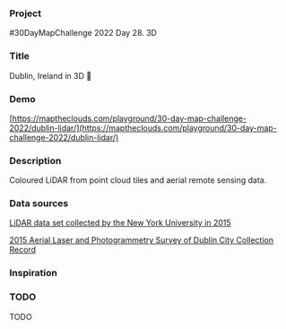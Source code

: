 ### Project

#30DayMapChallenge 2022 Day 28. 3D

### Title

Dublin, Ireland in 3D 🌆

### Demo

[https://maptheclouds.com/playground/30-day-map-challenge-2022/dublin-lidar/](https://maptheclouds.com/playground/30-day-map-challenge-2022/dublin-lidar/)

### Description

Coloured LiDAR from point cloud tiles and aerial remote sensing data.

### Data sources

[LiDAR data set collected by the New York University in 2015](https://techcrunch.com/2017/07/12/nyu-releases-the-largest-lidar-dataset-ever-to-help-urban-development/)

[2015 Aerial Laser and Photogrammetry Survey of Dublin City Collection Record](https://geo.nyu.edu/catalog/nyu_2451_38684)

### Inspiration

### TODO

TODO
